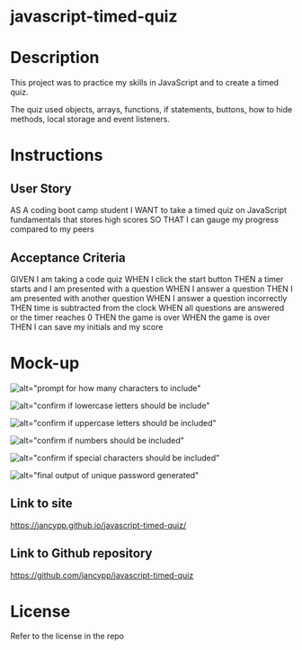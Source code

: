 # javascript-timed-quiz

# Description
This project was to practice my skills in JavaScript and to create a timed quiz.

The quiz used objects, arrays, functions, if statements, buttons, how to hide methods, local storage and event listeners.

# Instructions

## User Story
AS A coding boot camp student
I WANT to take a timed quiz on JavaScript fundamentals that stores high scores
SO THAT I can gauge my progress compared to my peers

## Acceptance Criteria
GIVEN I am taking a code quiz
WHEN I click the start button
THEN a timer starts and I am presented with a question
WHEN I answer a question
THEN I am presented with another question
WHEN I answer a question incorrectly
THEN time is subtracted from the clock
WHEN all questions are answered or the timer reaches 0
THEN the game is over
WHEN the game is over
THEN I can save my initials and my score

# Mock-up
![alt="prompt for how many characters to include"](./Assets/Prompt%20for%20how%20many%20characters%20to%20include.png)

![alt="confirm if lowercase letters should be include"](./Assets/confirm%20for%20lowercase.png)

![alt="confirm if uppercase letters should be included"](./Assets/Confirm%20uppercase.png)

![alt="confirm if numbers should be included"](./Assets/Confirm%20numbers.png)

![alt="confirm if special characters should be included"](./Assets/Confirm%20for%20special%20characters.png)

![alt="final output of unique password generated"](./Assets/Final%20Output%20-%20unique%20password%20generated.png)

## Link to site
https://jancypp.github.io/javascript-timed-quiz/

## Link to Github repository
https://github.com/jancypp/javascript-timed-quiz


# License
Refer to the license in the repo
